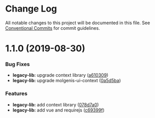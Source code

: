 # Change Log

All notable changes to this project will be documented in this file.
See [Conventional Commits](https://conventionalcommits.org) for commit guidelines.

# 1.1.0 (2019-08-30)


### Bug Fixes

* **legacy-lib:** upgrade context library ([a610309](https://github.com/molgenis/molgenis-frontend/commit/a610309))
* **legacy-lib:** upgrade molgenis-ui-context ([0a5d5ba](https://github.com/molgenis/molgenis-frontend/commit/0a5d5ba))


### Features

* **legacy-lib:** add context library ([078d7a0](https://github.com/molgenis/molgenis-frontend/commit/078d7a0))
* **legacy-lib:** add vue and requirejs ([c69399f](https://github.com/molgenis/molgenis-frontend/commit/c69399f))
